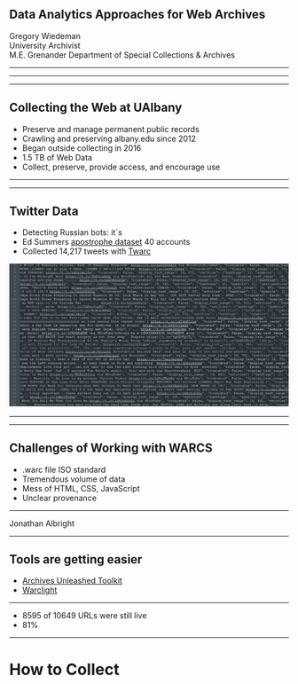 ## Data Analytics Approaches for Web Archives

Gregory Wiedeman<br/>
University Archivist<br/>
M.E. Grenander Department of Special Collections & Archives

---

<!-- .slide: data-background="img/stacks.jpg" -->

---

<!-- .slide: data-background="img-iipc/undergradBulletin.png" -->

---

## Collecting the Web at UAlbany

* Preserve and manage permanent public records
* Crawling and preserving albany.edu since 2012
* Began outside collecting in 2016
* 1.5 TB of Web Data
* Collect, preserve, provide access, and encourage use

---

<!-- .slide: data-background="img/docnow.png" -->

---

## Twitter Data

* Detecting Russian bots: it`s
* Ed Summers [apostrophe dataset](https://github.com/edsu/apostrophe) 40 accounts
* Collected 14,217 tweets with [Twarc](https://github.com/DocNow/twarc)

<img src="img/botTweets.png"/>

---

<!-- .slide: data-background="img/botClouds.jpg" -->

---

## Challenges of Working with WARCS

* .warc file ISO standard
* Tremendous volume of data
* Mess of HTML, CSS, JavaScript
* Unclear provenance

---

Jonathan Albright

---

## Tools are getting easier

* [Archives Unleashed Toolkit](https://github.com/archivesunleashed/aut)
* [Warclight](https://github.com/archivesunleashed/warclight)

---

* 8595 of 10649 URLs were still live
* 81%

---

# How to Collect